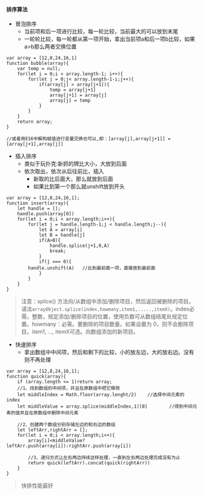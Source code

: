 #### 排序算法

- 冒泡排序
  - 当前项和后一项进行比较，每一轮比较，当前最大的可以放到末尾
  - 一轮轮比较，每一轮都从第一项开始，拿出当前项a和后一项b比较，如果a>b那么两者交换位置

```shell
var array = [12,8,24,16,1]
function bubble(array){
	var temp = null;
	for(let i = 0;i < array.length-1; i++){
		for(let j = 0;j< array.length-1-i;j++){
			if(array[j] > array[j+1]){
				temp = array[j+1]
				array[j+1] = array[j]
				array[j] = temp
			}
		}
	}
	return array;
}

//或者用ES6中解构赋值进行变量交换也可以,即：[array[j],array[j+1]] = [array[j+1],array[j]]
```

- 插入排序
  - 类似于玩扑克:新抓的牌比大小，大放到后面
  - 依次取出，依次从后往前比，插入
    - 新取的比后面大，那么就放到后面
    - 如果比到第一个那么就unshift放到开头

```shell
var array = [12,8,24,16,1];
function insert(array){
	let handle = [];	
	handle.push(array[0])
	for(let i = 0;i < array.length;i++){
		for(let j = handle.length-1;j < handle.length;j--){
			let A = array[i]
			let B = handle[j]
			if(A>B){
				handle.splice(j+1,0,A)	
				break;
			}
			if(j === 0){
        handle.unshift(A)	//比到最前面一项，直接放到最前面
			}
		}
	}
}

```

> 注意：splice() 方法向/从数组中添加/删除项目，然后返回被删除的项目。语法`arrayObject.splice(index,howmany,item1,.....,itemX)`。index必需。整数，规定添加/删除项目的位置，使用负数可从数组结尾处规定位置。howmany：必需。要删除的项目数量。如果设置为 0，则不会删除项目。item1, ..., itemX可选。向数组添加的新项目。

- 快速排序
  - 拿出数组中中间项，然后和剩下的比较，小的放左边，大的放右边。没有则不再处理

```shell
var array = [12,8,24,16,1];
function quick(array){
	if (array.length <= 1)return array;
	//1、找到数组的中间项，并且在原数组中把它移除
	let middleIndex = Math.floor(array.lenght/2)	//选择中间元素的index
	let middleValue = array.splice(middleIndex,1)[0]		//得到中间元素的值并且在原数组中删除中间元素
	
	//2、创建两个数组分别存储左边的和右边的数组
	let leftArr,rightArr = [];
	for(let i = 0;i < array.length;i++){
		array[i]<middleValue?leftArr.push(array[i]):rightArr.push(array[i])
		
		//3、递归方式让左右两边持续这样处理，一直到左右两边处理完成没有为止
		return quick(leftArr).concat(quick(rightArr))
	}
}
```

>  快排性能最好